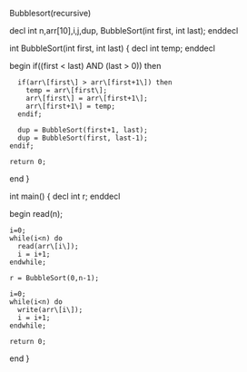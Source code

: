 Bubblesort(recursive)  

decl 
  int n,arr\[10\],i,j,dup, BubbleSort(int first, int last); 
enddecl

int BubbleSort(int first, int last)
{
  decl
    int temp;
  enddecl

  begin
    if((first < last) AND (last > 0)) then

      if(arr\[first\] > arr\[first+1\]) then
        temp = arr\[first\];
        arr\[first\] = arr\[first+1\];
        arr\[first+1\] = temp;
      endif;

      dup = BubbleSort(first+1, last);
      dup = BubbleSort(first, last-1);
    endif;

    return 0;
  end
}

int main()
{
  decl
    int r;
  enddecl

  begin
    read(n);

    i=0;
    while(i<n) do
      read(arr\[i\]);
      i = i+1;
    endwhile;

    r = BubbleSort(0,n-1);

    i=0;
    while(i<n) do
      write(arr\[i\]);
      i = i+1;
    endwhile;

    return 0;
  end
}